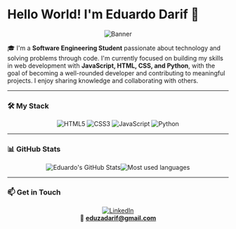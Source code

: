# Hello World! I'm Eduardo Darif 👋

<div align="center">
  
![Banner](https://media0.giphy.com/media/v1.Y2lkPTc5MGI3NjExM3FkZG92dzhuZWg4ajl1ajZzaHhkYWZxN2c0Z3E4NGVpM3h5OXoweSZlcD12MV9pbnRlcm5hbF9naWZfYnlfaWQmY3Q9Zw/97e6IX0kayYTK/giphy.gif)

</div>

🎓 I'm a **Software Engineering Student** passionate about technology and solving problems through code. I'm currently focused on building my skills in web development with **JavaScript, HTML, CSS, and Python**, with the goal of becoming a well-rounded developer and contributing to meaningful projects. I enjoy sharing knowledge and collaborating with others.

---

### 🛠️ My Stack

<div align="center">
  
![HTML5](https://img.shields.io/badge/HTML5-E34F26?style=for-the-badge&logo=html5&logoColor=white)
![CSS3](https://img.shields.io/badge/CSS3-1572B6?style=for-the-badge&logo=css3&logoColor=white)
![JavaScript](https://img.shields.io/badge/JavaScript-F7DF1E?style=for-the-badge&logo=javascript&logoColor=black)
![Python](https://img.shields.io/badge/Python-3776AB?style=for-the-badge&logo=python&logoColor=white)

</div>

---

### 📊 GitHub Stats

<div align="center">

![Eduardo's GitHub Stats](https://github-readme-stats.vercel.app/api?username=EduDarif&show_icons=true&count_private=true&theme=tokyonight&hide_border=true&bg_color=0D1117&title_color=58A6FF&icon_color=58A6FF)![Most used languages](https://github-readme-stats.vercel.app/api/top-langs/?username=EduDarif&layout=compact&theme=tokyonight)

</div>

---

### 📫 Get in Touch

<div align="center">

[![LinkedIn](https://img.shields.io/badge/LinkedIn-0077B5?style=for-the-badge&logo=linkedin&logoColor=white)](https://www.linkedin.com/in/edudarif/)  
📧 **eduzadarif@gmail.com**

</div>
